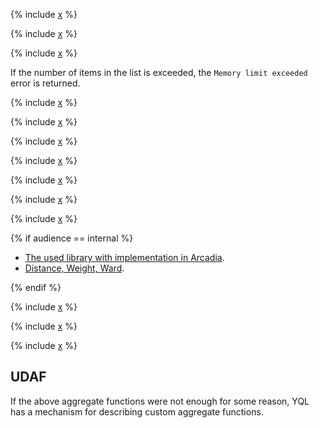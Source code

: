
{% include [x](_includes/aggregation/simple.md) %}

{% include [x](_includes/aggregation/count_distinct_estimate.md) %}

{% include [x](_includes/aggregation/agg_list.md) %}

If the number of items in the list is exceeded, the `Memory limit exceeded` error is returned.

<!--[Example in tutorial](https://cluster-name.yql/)-->

{% include [x](_includes/aggregation/max_min_by.md) %}

{% include [x](_includes/aggregation/top_bottom.md) %}

{% include [x](_includes/aggregation/topfreq_mode.md) %}

{% include [x](_includes/aggregation/stddev_variance.md) %}

{% include [x](_includes/aggregation/corr_covar.md) %}

{% include [x](_includes/aggregation/percentile_median.md) %}

{% include [x](_includes/aggregation/histogram.md) %}

{% if audience == internal %}

* [The used library with implementation in Arcadia](https://a.yandex-team.ru/arc/trunk/arcadia/library/cpp/histogram/adaptive).
* [Distance, Weight, Ward](https://a.yandex-team.ru/arc/trunk/arcadia/library/cpp/histogram/adaptive/common.cpp).

{% endif %}

{% include [x](_includes/aggregation/bool_bit.md) %}


{% include [x](_includes/aggregation/session_start.md) %}


{% include [x](_includes/aggregation/aggregate_by.md) %}

## UDAF

If the above aggregate functions were not enough for some reason, YQL has a mechanism for describing custom aggregate functions.